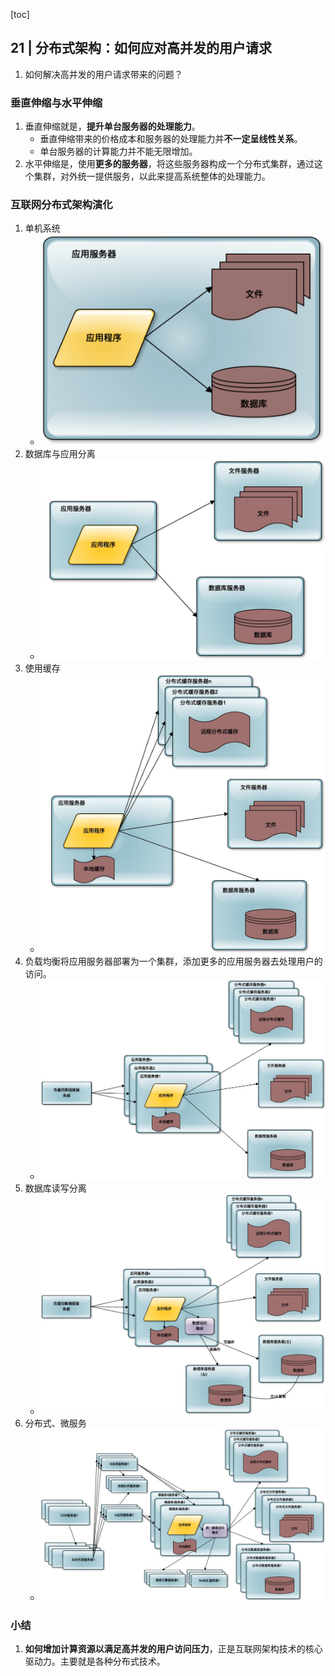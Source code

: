 [toc]

## 21 | 分布式架构：如何应对高并发的用户请求

1.  如何解决高并发的用户请求带来的问题？

### 垂直伸缩与水平伸缩

1.  垂直伸缩就是，**提升单台服务器的处理能力**。
    -   垂直伸缩带来的价格成本和服务器的处理能力并**不一定呈线性关系**。
    -   单台服务器的计算能力并不能无限增加。
2.  水平伸缩是，使用**更多的服务器**，将这些服务器构成一个分布式集群，通过这个集群，对外统一提供服务，以此来提高系统整体的处理能力。

### 互联网分布式架构演化

1.  单机系统
    -   ![img](imgs/c70b213ba0a66af102295d28e3f3de59.png)
2.  数据库与应用分离
    -   ![img](imgs/4bae5511de89a43fb97e7b130b075ef4.jpeg)
3.  使用缓存
    -   ![img](imgs/62056af8209eeb9ec478baee3d04808a.jpeg)
4.  负载均衡将应用服务器部署为一个集群，添加更多的应用服务器去处理用户的访问。
    -   ![img](imgs/a30d89088e3054b2be79abbd1de2e8d5.jpeg)
5.  数据库读写分离
    -   ![img](imgs/119dd5523c9eb2166e275693ed4e7b53.jpeg)
6.  分布式、微服务
    -   ![img](imgs/0202d3e8b73c4cc4b978b0b989029072.jpeg)

### 小结

1.  **如何增加计算资源以满足高并发的用户访问压力**，正是互联网架构技术的核心驱动力。主要就是各种分布式技术。

